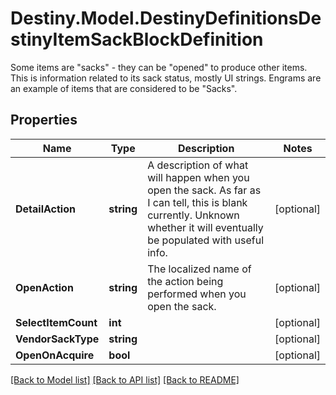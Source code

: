 # Destiny.Model.DestinyDefinitionsDestinyItemSackBlockDefinition
Some items are \"sacks\" - they can be \"opened\" to produce other items. This is information related to its sack status, mostly UI strings. Engrams are an example of items that are considered to be \"Sacks\".

## Properties

Name | Type | Description | Notes
------------ | ------------- | ------------- | -------------
**DetailAction** | **string** | A description of what will happen when you open the sack. As far as I can tell, this is blank currently. Unknown whether it will eventually be populated with useful info. | [optional] 
**OpenAction** | **string** | The localized name of the action being performed when you open the sack. | [optional] 
**SelectItemCount** | **int** |  | [optional] 
**VendorSackType** | **string** |  | [optional] 
**OpenOnAcquire** | **bool** |  | [optional] 

[[Back to Model list]](../README.md#documentation-for-models) [[Back to API list]](../README.md#documentation-for-api-endpoints) [[Back to README]](../README.md)

